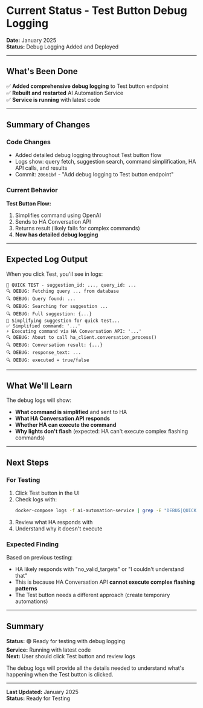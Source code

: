 # Current Status - Test Button Debug Logging

**Date:** January 2025  
**Status:** Debug Logging Added and Deployed

---

## What's Been Done

✅ **Added comprehensive debug logging** to Test button endpoint  
✅ **Rebuilt and restarted** AI Automation Service  
✅ **Service is running** with latest code  

---

## Summary of Changes

### Code Changes
- Added detailed debug logging throughout Test button flow
- Logs show: query fetch, suggestion search, command simplification, HA API calls, and results
- Commit: `20661bf` - "Add debug logging to Test button endpoint"

### Current Behavior

**Test Button Flow:**
1. Simplifies command using OpenAI
2. Sends to HA Conversation API
3. Returns result (likely fails for complex commands)
4. **Now has detailed debug logging**

---

## Expected Log Output

When you click Test, you'll see in logs:

```
🧪 QUICK TEST - suggestion_id: ..., query_id: ...
🔍 DEBUG: Fetching query ... from database
🔍 DEBUG: Query found: ...
🔍 DEBUG: Searching for suggestion ...
🔍 DEBUG: Full suggestion: {...}
🔧 Simplifying suggestion for quick test...
✅ Simplified command: '...'
⚡ Executing command via HA Conversation API: '...'
🔍 DEBUG: About to call ha_client.conversation_process()
🔍 DEBUG: Conversation result: {...}
🔍 DEBUG: response_text: ...
🔍 DEBUG: executed = true/false
```

---

## What We'll Learn

The debug logs will show:
- **What command is simplified** and sent to HA
- **What HA Conversation API responds** 
- **Whether HA can execute the command**
- **Why lights don't flash** (expected: HA can't execute complex flashing commands)

---

## Next Steps

### For Testing

1. Click Test button in the UI
2. Check logs with:
   ```bash
   docker-compose logs -f ai-automation-service | grep -E "DEBUG|QUICK TEST"
   ```
3. Review what HA responds with
4. Understand why it doesn't execute

### Expected Finding

Based on previous testing:
- HA likely responds with "no_valid_targets" or "I couldn't understand that"
- This is because HA Conversation API **cannot execute complex flashing patterns**
- The Test button needs a different approach (create temporary automations)

---

## Summary

**Status:** 🟢 Ready for testing with debug logging  
**Service:** Running with latest code  
**Next:** User should click Test button and review logs

The debug logs will provide all the details needed to understand what's happening when the Test button is clicked.

---

**Last Updated:** January 2025  
**Status:** Ready for Testing

